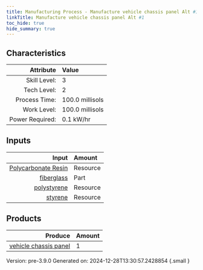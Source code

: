 ```yaml
---
title: Manufacturing Process - Manufacture vehicle chassis panel Alt #1
linkTitle: Manufacture vehicle chassis panel Alt #1
toc_hide: true
hide_summary: true
---
```



## Characteristics

| Attribute      | Value |
|--------:|:------|
|Skill Level:|3|
|Tech Level:|2|
|Process Time:|100.0 millisols|
|Work Level:|100.0 millisols|
|Power Required:|0.1 kW/hr|

## Inputs

| Input      | Amount |
|--------:|:------|
|[Polycarbonate Resin](/docs/definitions/resource/polycarbonate-resin)|Resource|5.0 kg|
|[fiberglass](/docs/definitions/part/fiberglass)|Part|5|
|[polystyrene](/docs/definitions/resource/polystyrene)|Resource|5.0 kg|
|[styrene](/docs/definitions/resource/styrene)|Resource|5.0 kg|

## Products


| Produce      | Amount |
|--------:|:------|
|[vehicle chassis panel](/docs/definitions/part/vehicle-chassis-panel)|1|


Version: pre-3.9.0 Generated on: 2024-12-28T13:30:57.2428854
{.small }


